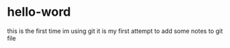 # hello-word
this is the first time im using git 
it is my first attempt to add some notes to git file

